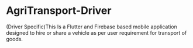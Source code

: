 # AgriTransport-Driver
(Driver Specific)This Is a Flutter and Firebase based mobile application designed to hire or share a vehicle as per user requirement for transport of goods. 
